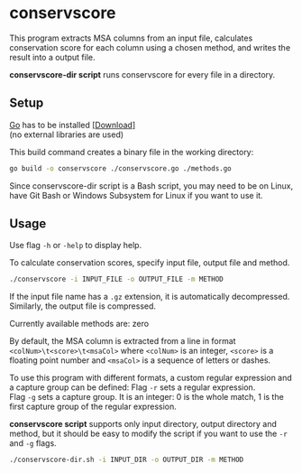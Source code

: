 # conservscore

This program extracts MSA columns from an input file, calculates conservation score for each column using a chosen method, and writes the result into a output file.

**conservscore-dir script** runs conservscore for every file in a directory.


## Setup

[Go](https://golang.org/) has to be installed [[Download]](https://golang.org/dl/) \
(no external libraries are used)

This build command creates a binary file in the working directory:
```sh
go build -o conservscore ./conservscore.go ./methods.go
```

Since conservscore-dir script is a Bash script, you may need to be on Linux, have Git Bash or Windows Subsystem for Linux if you want to use it.


## Usage

Use flag `-h` or `-help` to display help.

To calculate conservation scores, specify input file, output file and method.

```sh
./conservscore -i INPUT_FILE -o OUTPUT_FILE -m METHOD
```

If the input file name has a `.gz` extension, it is automatically decompressed. Similarly, the output file is compressed. 

Currently available methods are: zero

By default, the MSA column is extracted from a line in format `<colNum>\t<score>\t<msaCol>` where `<colNum>` is an integer, `<score>` is a floating point number and `<msaCol>` is a sequence of letters or dashes.

To use this program with different formats, a custom regular expression and a capture group can be defined:
Flag `-r` sets a regular expression. \
Flag `-g` sets a capture group. It is an integer: 0 is the whole match, 1 is the first capture group of the regular expression.

**conservscore script** supports only input directory, output directory and method, but it should be easy to modify the script if you want to use the `-r` and `-g` flags.

```sh
./conservscore-dir.sh -i INPUT_DIR -o OUTPUT_DIR -m METHOD
```
